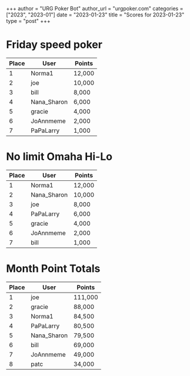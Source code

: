+++
author = "URG Poker Bot"
author_url = "urgpoker.com"
categories = ["2023", "2023-01"]
date = "2023-01-23"
title = "Scores for 2023-01-23"
type = "post"
+++
# Friday speed poker

| Place | User | Points |
|-------|------|--------|
| 1 | Norma1 | 12,000 |
| 2 | joe | 10,000 |
| 3 | bill | 8,000 |
| 4 | Nana_Sharon | 6,000 |
| 5 | gracie | 4,000 |
| 6 | JoAnnmeme | 2,000 |
| 7 | PaPaLarry | 1,000 |

# No limit Omaha Hi-Lo

| Place | User | Points |
|-------|------|--------|
| 1 | Norma1 | 12,000 |
| 2 | Nana_Sharon | 10,000 |
| 3 | joe | 8,000 |
| 4 | PaPaLarry | 6,000 |
| 5 | gracie | 4,000 |
| 6 | JoAnnmeme | 2,000 |
| 7 | bill | 1,000 |

# Month Point Totals

| Place | User | Points |
|-------|------|--------|
| 1 | joe | 111,000 |
| 2 | gracie | 88,000 |
| 3 | Norma1 | 84,500 |
| 4 | PaPaLarry | 80,500 |
| 5 | Nana_Sharon | 79,500 |
| 6 | bill | 69,000 |
| 7 | JoAnnmeme | 49,000 |
| 8 | patc | 34,000 |
